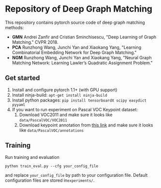 # Repository of Deep Graph Matching

This repository contains pytorch source code of deep graph matching methods: 

* **GMN** Andrei Zanfir and Cristian Sminchisescu, "Deep Learning of Graph Matching." CVPR 2018.
* **PCA** Runzhong Wang, Junchi Yan and Xiaokang Yang, "Learning Combinatorial Embedding Network for Deep Graph Matching."
* **NGM** Runzhong Wang, Junchi Yan and Xiaokang Yang, "Neural Graph Matching Network: Learning Lawler’s
Quadratic Assignment Problem."

## Get started

1. Install and configure pytorch 1.1+ (with GPU support)
1. Install ninja-build: ``apt-get install ninja-build``
1. Install python packages: ``pip install tensorboardX scipy easydict pyyaml``
1. If you want to run experiment on Pascal VOC Keypoint dataset:
    1. Download VOC2011 and make sure it looks like ``data/PascalVOC/VOC2011``
    1. Download keypoint annotation from [this link](https://www2.eecs.berkeley.edu/Research/Projects/CS/vision/shape/poselets/voc2011_keypoints_Feb2012.tgz) and make sure it looks like ``data/PascalVOC/annotations``
    
## Training

Run training and evaluation

``python train_eval.py --cfg your_config_file`` 

and replace ``your_config_file`` by path to your configuration file. Default configuration files are stored in``experiments/``.
